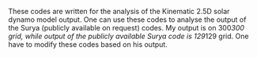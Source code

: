 These codes are written for the analysis of the Kinematic 2.5D solar dynamo model output. One can use these codes to analyse the output of the Surya (publicly available on request) codes. My output is on 300*300 grid, while output of the publicly available Surya code is 129*129 grid. One have to modify these codes based on his output.

